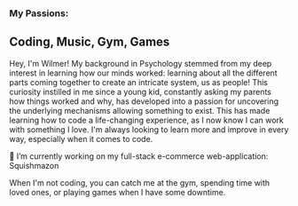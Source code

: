 ### My Passions: 
## Coding, Music, Gym, Games

Hey, I'm Wilmer! My background in Psychology stemmed from my deep interest in learning how our minds worked: learning about all the different parts coming together to create an intricate system, us as people! This curiosity instilled in me since a young kid, constantly asking my parents how things worked and why, has developed into a passion for uncovering the underlying mechanisms allowing something to exist. This has made learning how to code a life-changing experience, as I now know I can work with something I love. I'm always looking to learn more and improve in every way, especially when it comes to code. 

🔭 I’m currently working on my full-stack e-commerce web-application: Squishmazon

When I'm not coding, you can catch me at the gym, spending time with loved ones, or playing games when I have some downtime. 
<!--
**wilmersampedro/wilmersampedro** is a ✨ _special_ ✨ repository because its `README.md` (this file) appears on your GitHub profile.

Here are some ideas to get you started:

- 🔭 I’m currently working on ...
- 🌱 I’m currently learning ...
- 👯 I’m looking to collaborate on ...
- 🤔 I’m looking for help with ...
- 💬 Ask me about ...
- 📫 How to reach me: ...
- 😄 Pronouns: ...
- ⚡ Fun fact: ...
-->
